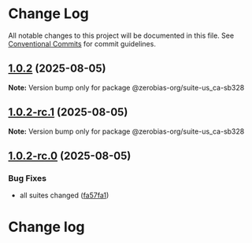 # Change Log

All notable changes to this project will be documented in this file.
See [Conventional Commits](https://conventionalcommits.org) for commit guidelines.

## [1.0.2](https://github.com/zerobias-org/suite/compare/@zerobias-org/suite-us_ca-sb328@1.0.2-rc.1...@zerobias-org/suite-us_ca-sb328@1.0.2) (2025-08-05)

**Note:** Version bump only for package @zerobias-org/suite-us_ca-sb328





## [1.0.2-rc.1](https://github.com/zerobias-org/suite/compare/@zerobias-org/suite-us_ca-sb328@1.0.2-rc.0...@zerobias-org/suite-us_ca-sb328@1.0.2-rc.1) (2025-08-05)

**Note:** Version bump only for package @zerobias-org/suite-us_ca-sb328





## [1.0.2-rc.0](https://github.com/zerobias-org/suite/compare/@zerobias-org/suite-us_ca-sb328@1.0.1...@zerobias-org/suite-us_ca-sb328@1.0.2-rc.0) (2025-08-05)


### Bug Fixes

* all suites changed ([fa57fa1](https://github.com/zerobias-org/suite/commit/fa57fa1af7628003297df46b2d7740fe95bd2666))





# Change log
